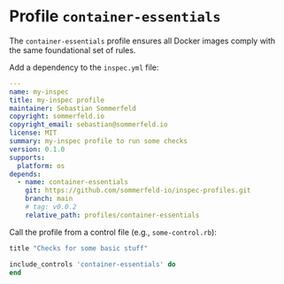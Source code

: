 # Profile `container-essentials`

The `container-essentials` profile ensures all Docker images comply with the same foundational set of rules.

Add a dependency to the `inspec.yml` file:

```yaml
---
name: my-inspec
title: my-inspec profile
maintainer: Sebastian Sommerfeld
copyright: sommerfeld.io
copyright_email: sebastian@sommerfeld.io
license: MIT
summary: my-inspec profile to run some checks
version: 0.1.0
supports:
  platform: os
depends:
  - name: container-essentials
    git: https://github.com/sommerfeld-io/inspec-profiles.git
    branch: main
    # tag: v0.0.2
    relative_path: profiles/container-essentials
```

Call the profile from a control file (e.g., `some-control.rb`):

```rb
title "Checks for some basic stuff"

include_controls 'container-essentials' do
end
```
